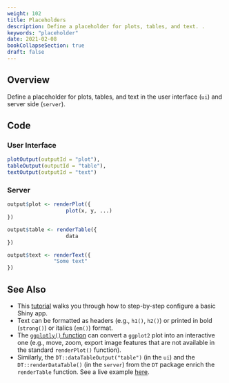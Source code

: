 ```yaml
---
weight: 102
title: Placeholders
description: Define a placeholder for plots, tables, and text. .
keywords: "placeholder"
date: 2021-02-08
bookCollapseSection: true
draft: false
---
```


## Overview 
Define a placeholder for plots, tables, and text in the user interface (`ui`) and server side (`server`). 

## Code 

### User Interface

```R
plotOutput(outputId = "plot"),
tableOutput(outputId = "table"),
textOutput(outputId = "text")
```

### Server

```R
output$plot <- renderPlot({
	               plot(x, y, ...)
})

output$table <- renderTable({
	               data
})

output$text <- renderText({
	           "Some text"
})
```

## See Also
* This [tutorial](https://dprep.hannesdatta.com/docs/building-blocks/deployment-reporting/) walks you through how to step-by-step configure a basic Shiny app.
* Text can be formatted as headers (e.g., `h1()`, `h2()`) or printed in bold (`strong()`) or italics (`em()`) format.
* The [`ggplotly()` function](https://www.rdocumentation.org/packages/plotly/versions/4.9.3/topics/ggplotly) can convert a `ggplot2` plot into an interactive one (e.g., move, zoom, export image features that are not available in the standard `renderPlot()` function). 
*   Similarly, the `DT::dataTableOutput("table")` (in the `ui`) and the `DT::renderDataTable()` (in the `server`) from the `DT` package enrich the `renderTable` function. See a live example [here](https://royklaassebos.shinyapps.io/dPrep_Demo_Google_Mobility/).



